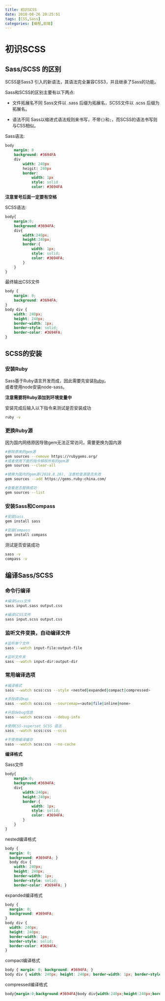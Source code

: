 ```yaml
---
title: 初识SCSS
date: 2018-08-26 20:25:51
tags: [CSS,Sass]
categories: [编程,前端]
---
```


# 初识SCSS
## Sass/SCSS 的区别
SCSS是Sass3 引入的新语法，其语法完全兼容CSS3，并且继承了Sass的功能。

Sass和SCSS的区别主要有以下两点:

- 文件拓展名不同
    Sass文件以 .sass 后缀为拓展名，SCSS文件以 .scss 后缀为拓展名。

- 语法不同
    Sass以缩进式语法规则来书写，不带`{}`和`;`，而SCSS的语法书写则与CSS相似。

<!-- more -->

Sass语法:
```sass
body
    margin: 0
    background: #3694FA
    div
        width: 240px
        heigit: 240px
        border: 
            width: 1px
            style: solid
            color: #3694FA
```
**注意冒号后面一定要有空格**

SCSS语法:
```scss
body{
    margin:0;
    background:#3694FA;
    div{
        width:240px;
        height:240px;
        border:{
            width: 1px;
            style: solid;
            color: #3694FA;
        }
    }
}
```

最终输出CSS文件
```css
body {
    margin: 0;
    background: #3694FA;
}
body div {
    width: 240px;
    height: 240px;
    border-width: 1px;
    border-style: solid;
    border-color: #3694FA;
}
```

## SCSS的安装
### 安装Ruby
Sass基于Ruby语言开发而成，因此需要先安装[Ruby](https://rubyinstaller.org/downloads/)。  
或者使用node安装node-sass。

**注意需要将Ruby添加到环境变量中**

安装完成后输入以下指令来测试是否安装成功
```bash
ruby -v
```

### 更换Ruby源
因为国内网络原因导致gem无法正常访问，需要更换为国内源
```bash
#删除原来的gem源
gem sources --remove https://rubygems.org/
#或者使用下面的指令移除所有的gem源
gem sources --clear-all

#替换为国内的gem源(2018.8.26), 注意检查源是否失效
gem sources --add https://gems.ruby-china.com/

#查看是否替换成功
gem sources --list
```

### 安装Sass和Compass
```bash
#安装Sass
gem install sass

#安装Compass
gem install compass
```
测试是否安装成功
```bash
sass -v
compass -v
```

## 编译Sass/SCSS
### 命令行编译
```bash
#编译Sass文件
sass input.sass output.css

#编译SCSS文件
sass input.scss output.css
```

### 监听文件变换，自动编译文件
```bash
#监听单个文件
sass --watch input-file:output-file

#监听文件夹
sass --watch input-dir:output-dir
```

### 常用编译选项
```bash
#编译格式
sass --watch scss:css --style <nested|expanded|compact|compressed>

#添加调试map
sass --watch scss:css --sourcemap=<auto|file|inline|none>

#开启debug信息
sass --watch scss:css --debug-info

#使用CSS-superset SCSS 语法
sass --watch scss:css --scss

#不使用编译缓存
sass --watch scss:css --no-cache
```

**编译格式**

Sass文件
```scss
body{
    margin:0;
    background:#3694FA;
    div{
        width:240px;
        height:240px;
        border:{
            width: 1px;
            style: solid;
            color: #3694FA;
        }
    }
}
```

nested编译格式
```css
body {
  margin: 0;
  background: #3694FA; }
  body div {
    width: 240px;
    height: 240px;
    border-width: 1px;
    border-style: solid;
    border-color: #3694FA; }
```

expanded编译格式
```css
body {
  margin: 0;
  background: #3694FA;
}
body div {
  width: 240px;
  height: 240px;
  border-width: 1px;
  border-style: solid;
  border-color: #3694FA;
}
```

compact编译格式
```css
body { margin: 0; background: #3694FA; }
body div { width: 240px; height: 240px; border-width: 1px; border-style: solid; border-color: #3694FA; }
```

compressed编译格式
```css
body{margin:0;background:#3694FA}body div{width:240px;height:240px;border-width:1px;border-style:solid;border-color:#3694FA}
```